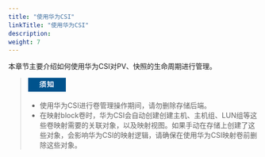 ```yaml
---
title: "使用华为CSI"
linkTitle: "使用华为CSI"
description: 
weight: 7
---
```


本章节主要介绍如何使用华为CSI对PV、快照的生命周期进行管理。

>![](/public_sys-resources/zh/icon-notice.gif)  
>-   使用华为CSI进行卷管理操作期间，请勿删除存储后端。
>-   在映射block卷时，华为CSI会自动创建创建主机、主机组、LUN组等这些卷映射需要的关联对象，以及映射视图。如果手动在存储上创建了这些对象，会影响华为CSI的映射逻辑，请确保在使用华为CSI映射卷前删除这些对象。



